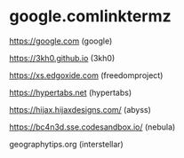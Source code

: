 # google.comlinktermz
https://google.com
(google)

https://3kh0.github.io
(3kh0)

https://xs.edgoxide.com
(freedomproject)

https://hypertabs.net
(hypertabs)

https://hijax.hijaxdesigns.com/
(abyss)

https://bc4n3d.sse.codesandbox.io/
(nebula)

geographytips.org
(interstellar)
